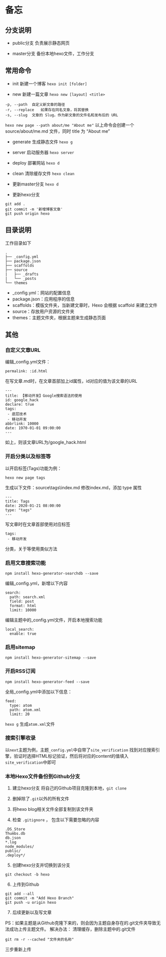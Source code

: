 # 备忘

## 分支说明

- public分支
负责展示静态网页

- master分支
备份本地hexo文件，工作分支

## 常用命令

- init 新建一个博客
`hexo init [folder]`

- new 新建一篇文章
`hexo new [layout] <title>`

```shell
-p, --path	自定义新文章的路径
-r, --replace	如果存在同名文章，将其替换
-s, --slug	文章的 Slug，作为新文章的文件名和发布后的 URL
```

`hexo new page --path about/me "About me"`
以上命令会创建一个 source/about/me.md 文件，同时 title 为 “About me”

- generate 生成静态文件
`hexo g`

- server 启动服务器
`hexo server`

- deploy 部署网站
`hexo d`

- clean 清除缓存文件
`hexo clean`

- 更新master分支
`hexo d`

- 更新hexo分支

```shell
git add .
git commit -m '新增博客文章'
git push origin hexo
```

## 目录说明

工作目录如下

```shell
.
├── _config.yml
├── package.json
├── scaffolds
├── source
|   ├── _drafts
|   └── _posts
└── themes
```

- _config.yml：网站的配置信息
- package.json：应用程序的信息
- scaffolds：模版文件夹，当新建文章时，Hexo 会根据 scaffold 来建立文件
- source：存放用户资源的文件夹
- themes：主题文件夹，根据主题来生成静态页面

## 其他

### 自定义文章URL
编辑_config.yml文件：

```
permalink: :id.html
```

在写文章.md时，在文章首部加上id属性，id对应的值为该文章的URL

```
---
title: 【移动开发】Google搜索语法的使用
id: google_hack
declare: true
tags:
 - 底层技术
 - 移动开发
abbrlink: 10000
date: 1970-01-01 09:00:00
---
```

如上，则该文章URL为/google_hack.html

### 开启分类以及标签等
以开启标签(Tags)功能为例：

```shell
hexo new page tags
```

生成以下文件：source\tags\index.md
修改index.md，添加 type 属性

```
---
title: Tags
date: 2020-01-21 08:00:00
type: "tags"
---
```
写文章时在文章首部使用对应标签

```
tags:
 - 移动开发
```

分类，关于等使用类似方法

### 启用文章搜索功能

```shell
npm install hexo-generator-searchdb --save
```

编辑_config.yml，新增以下内容

```
search:
  path: search.xml
  field: post
  format: html
  limit: 10000
```

编辑主题中的_config.yml文件，开启本地搜索功能

```
local_search:
  enable: true
```

### 启用sitemap

```
npm install hexo-generator-sitemap --save
```

### 开启RSS订阅

```
npm install hexo-generator-feed --save
```

全局_config.yml中添加以下信息：

```
feed:
  type: atom
  path: atom.xml
  limit: 20
```

`hexo g` 生成`atom.xml`文件

### 搜索引擎收录
以`next`主题为例，主题`_config.yml`中自带了`site_verification`
找到对应搜索引擎，验证时选择HTML标记验证，然后将对应的content的值填入`site_verification`中即可

### 本地Hexo文件备份到Github分支

1. 建立hexo分支
将自己的Github项目克隆到本地，`git clone`

2. 删掉除了`.git`以外的所有文件

3. 将hexo blog相关文件全部复制到该文件夹

4. 检查 `.gitignore` ， 包含以下需要忽略的内容
```
.DS_Store
Thumbs.db
db.json
*.log
node_modules/
public/
.deploy*/
```

5. 创建hexo分支并切换到该分支
```shell
git checkout -b hexo
```

6. 上传到Github
```shell
git add --all
git commit -m "Add Hexo Branch"
git push -u origin hexo
```

7. 后续更新以及写文章

PS：如果主题是从Github克隆下来的，则会因为主题自身存在的.git文件夹导致无法成功上传主题文件。
解决办法：
清理缓存，删除主题中的.git文件
```shell
git rm -r --cached "文件夹的名称"
```
三步重新上传
